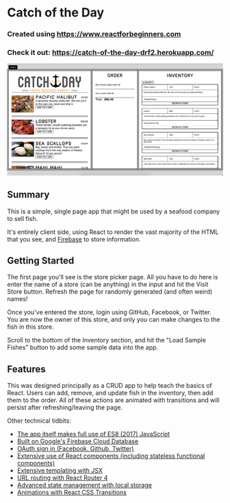 # Catch of the Day

### Created using https://www.reactforbeginners.com
### Check it out: https://catch-of-the-day-drf2.herokuapp.com/

![Screenshot](https://raw.githubusercontent.com/danfrenette/catch-of-the-day-2/master/public/images/screenshot.png)


## Summary

This is a simple, single page app that might be used by a seafood
company to sell fish.

It's entirely client side, using React to render the vast majority of the HTML
that you see, and [Firebase](https://firebase.google.com/) to store information.


## Getting Started

The first page you'll see is the store picker page. All you have to do here is
enter the name of a store (can be anything) in the input and hit the Visit Store
button. Refresh the page for randomly generated (and often weird) names!

Once you've entered the store, login using GitHub, Facebook, or Twitter. You are
now the owner of this store, and only you can make changes to the fish in this
store.

Scroll to the bottom of the Inventory section, and hit the "Load Sample Fishes"
button to add some sample data into the app.

## Features

This was designed principally as a CRUD app to help teach the basics of React.
Users can add, remove, and update fish in the inventory, then add them to the
order. All of these actions are animated with transitions and will persist after
refreshing/leaving the page.

Other technical tidbits:

* [The app itself makes full use of ES8 (2017)
  JavaScript](https://github.com/danfrenette/catch-of-the-day-2/blob/26a4f379b97f90a7436fe9a31c269997e924195b/src/components/Inventory.js#L52)
* [Built on Google's Firebase Cloud
  Database](https://github.com/danfrenette/catch-of-the-day-2/blob/master/src/base.js)
* [OAuth sign in (Facebook, Github,
  Twitter)](https://github.com/danfrenette/catch-of-the-day-2/blob/master/src/components/Login.js)
* [Extensive use of React components (including stateless functional components)](https://github.com/danfrenette/catch-of-the-day-2/blob/master/src/components/)
* [Extensive templating with
  JSX](https://github.com/danfrenette/catch-of-the-day-2/tree/26a4f379b97f90a7436fe9a31c269997e924195b/src/components/App.js)
* [URL routing with React Router
  4](https://github.com/danfrenette/catch-of-the-day-2/blob/master/src/components/Router.js)
* [Advanced state management with local
  storage](https://github.com/danfrenette/catch-of-the-day-2/blob/26a4f379b97f90a7436fe9a31c269997e924195b/src/components/App.js#L37)
* [Animations with React CSS
  Transitions](https://github.com/danfrenette/catch-of-the-day-2/blob/26a4f379b97f90a7436fe9a31c269997e924195b/src/components/Order.js#L26)
